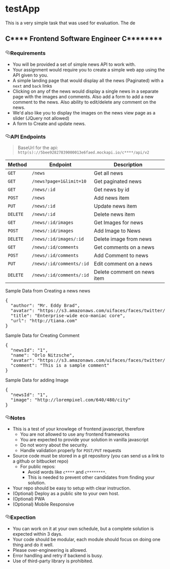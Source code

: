 # testApp

This is a very simple task that was used for evaluation.
The de

<article class="markdown-body entry-content" itemprop="text">
<h2><a id="user-content-c****-frontend-software-engineer-challenge" class="anchor" aria-hidden="true" href="#c****-frontend-software-engineer-challenge"></a>C**** Frontend Software Engineer C********</h2>
<h3><a id="user-content-requirements" class="anchor" aria-hidden="true" href="#requirements"><svg class="octicon octicon-link" viewBox="0 0 16 16" version="1.1" width="16" height="16" aria-hidden="true"><path fill-rule="evenodd" d="M4 9h1v1H4c-1.5 0-3-1.69-3-3.5S2.55 3 4 3h4c1.45 0 3 1.69 3 3.5 0 1.41-.91 2.72-2 3.25V8.59c.58-.45 1-1.27 1-2.09C10 5.22 8.98 4 8 4H4c-.98 0-2 1.22-2 2.5S3 9 4 9zm9-3h-1v1h1c1 0 2 1.22 2 2.5S13.98 12 13 12H9c-.98 0-2-1.22-2-2.5 0-.83.42-1.64 1-2.09V6.25c-1.09.53-2 1.84-2 3.25C6 11.31 7.55 13 9 13h4c1.45 0 3-1.69 3-3.5S14.5 6 13 6z"></path></svg></a>Requirements</h3>
<ul>
<li>You will be provided a set of simple news API to work with.</li>
<li>Your assignment would require you to create a simple web app using the API given to you.</li>
<li>A simple landing page that would display all the news (Paginated) with a <code>next</code> and <code>back</code> links</li>
<li>Clicking on any of the news would display a single news in a separate page with the images and comments. Also add a form to add a new comment to the news. Also ability to edit/delete any comment on the news.</li>
<li>We'd also like you to display the images on the news view page as a slider (JQuery not allowed)</li>
<li>A form to Create and update news.</li>
</ul>
<h3><a id="user-content-api-endpoints" class="anchor" aria-hidden="true" href="#api-endpoints"><svg class="octicon octicon-link" viewBox="0 0 16 16" version="1.1" width="16" height="16" aria-hidden="true"><path fill-rule="evenodd" d="M4 9h1v1H4c-1.5 0-3-1.69-3-3.5S2.55 3 4 3h4c1.45 0 3 1.69 3 3.5 0 1.41-.91 2.72-2 3.25V8.59c.58-.45 1-1.27 1-2.09C10 5.22 8.98 4 8 4H4c-.98 0-2 1.22-2 2.5S3 9 4 9zm9-3h-1v1h1c1 0 2 1.22 2 2.5S13.98 12 13 12H9c-.98 0-2-1.22-2-2.5 0-.83.42-1.64 1-2.09V6.25c-1.09.53-2 1.84-2 3.25C6 11.31 7.55 13 9 13h4c1.45 0 3-1.69 3-3.5S14.5 6 13 6z"></path></svg></a>API Endpoints</h3>
<blockquote>
<p>BaseUrl for the api: <code>http(s)://5bee92827839000013e6faed.mockapi.io/c****/api/v2</code></p>
</blockquote>
<table>
<thead>
<tr>
<th>Method</th>
<th>Endpoint</th>
<th>Description</th>
</tr>
</thead>
<tbody>
<tr>
<td><code>GET</code></td>
<td><code>/news</code></td>
<td>Get all news</td>
</tr>
<tr>
<td><code>GET</code></td>
<td><code>/news?page=1&amp;limit=10</code></td>
<td>Get paginated news</td>
</tr>
<tr>
<td><code>GET</code></td>
<td><code>/news/:id</code></td>
<td>Get news by id</td>
</tr>
<tr>
<td><code>POST</code></td>
<td><code>/news</code></td>
<td>Add news item</td>
</tr>
<tr>
<td><code>PUT</code></td>
<td><code>/news/:id</code></td>
<td>Update news item</td>
</tr>
<tr>
<td><code>DELETE</code></td>
<td><code>/news/:id</code></td>
<td>Delete news item</td>
</tr>
<tr>
<td><code>GET</code></td>
<td><code>/news/:id/images</code></td>
<td>Get Images for news</td>
</tr>
<tr>
<td><code>POST</code></td>
<td><code>/news/:id/images</code></td>
<td>Add Image to News</td>
</tr>
<tr>
<td><code>DELETE</code></td>
<td><code>/news/:id/images/:id</code></td>
<td>Delete image from news</td>
</tr>
<tr>
<td><code>GET</code></td>
<td><code>/news/:id/comments</code></td>
<td>Get comments on a news</td>
</tr>
<tr>
<td><code>POST</code></td>
<td><code>/news/:id/comments</code></td>
<td>Add Comment to news</td>
</tr>
<tr>
<td><code>PUT</code></td>
<td><code>/news/:id/comments/:id</code></td>
<td>Edit comment on a news</td>
</tr>
<tr>
<td><code>DELETE</code></td>
<td><code>/news/:id/comments/:id</code></td>
<td>Delete comment on news item</td>
</tr>
</tbody>
</table>
<p>Sample Data from Creating a news news</p>
<div class="highlight highlight-source-json"><pre>{
  <span class="pl-s"><span class="pl-pds">"</span>author<span class="pl-pds">"</span></span>: <span class="pl-s"><span class="pl-pds">"</span>Mr. Eddy Brad<span class="pl-pds">"</span></span>,
  <span class="pl-s"><span class="pl-pds">"</span>avatar<span class="pl-pds">"</span></span>: <span class="pl-s"><span class="pl-pds">"</span>https://s3.amazonaws.com/uifaces/faces/twitter/scott_riley/128.jpg<span class="pl-pds">"</span></span>,
  <span class="pl-s"><span class="pl-pds">"</span>title<span class="pl-pds">"</span></span>: <span class="pl-s"><span class="pl-pds">"</span>Enterprise-wide eco-maniac core<span class="pl-pds">"</span></span>,
  <span class="pl-s"><span class="pl-pds">"</span>url<span class="pl-pds">"</span></span>: <span class="pl-s"><span class="pl-pds">"</span>http://tiana.com<span class="pl-pds">"</span></span>
}</pre></div>
<p>Sample Data for Creating Comment</p>
<div class="highlight highlight-source-json"><pre>{
  <span class="pl-s"><span class="pl-pds">"</span>newsId<span class="pl-pds">"</span></span>: <span class="pl-s"><span class="pl-pds">"</span>1<span class="pl-pds">"</span></span>,
  <span class="pl-s"><span class="pl-pds">"</span>name<span class="pl-pds">"</span></span>: <span class="pl-s"><span class="pl-pds">"</span>Orlo Nitzsche<span class="pl-pds">"</span></span>,
  <span class="pl-s"><span class="pl-pds">"</span>avatar<span class="pl-pds">"</span></span>: <span class="pl-s"><span class="pl-pds">"</span>https://s3.amazonaws.com/uifaces/faces/twitter/koridhandy/128.jpg<span class="pl-pds">"</span></span>,
  <span class="pl-s"><span class="pl-pds">"</span>comment<span class="pl-pds">"</span></span>: <span class="pl-s"><span class="pl-pds">"</span>This is a sample comment<span class="pl-pds">"</span></span>
}</pre></div>
<p>Sample Data for adding Image</p>
<div class="highlight highlight-source-json"><pre>{
  <span class="pl-s"><span class="pl-pds">"</span>newsId<span class="pl-pds">"</span></span>: <span class="pl-s"><span class="pl-pds">"</span>1<span class="pl-pds">"</span></span>,
  <span class="pl-s"><span class="pl-pds">"</span>image<span class="pl-pds">"</span></span>: <span class="pl-s"><span class="pl-pds">"</span>http://lorempixel.com/640/480/city<span class="pl-pds">"</span></span>
}</pre></div>
<h3><a id="user-content-notes" class="anchor" aria-hidden="true" href="#notes"><svg class="octicon octicon-link" viewBox="0 0 16 16" version="1.1" width="16" height="16" aria-hidden="true"><path fill-rule="evenodd" d="M4 9h1v1H4c-1.5 0-3-1.69-3-3.5S2.55 3 4 3h4c1.45 0 3 1.69 3 3.5 0 1.41-.91 2.72-2 3.25V8.59c.58-.45 1-1.27 1-2.09C10 5.22 8.98 4 8 4H4c-.98 0-2 1.22-2 2.5S3 9 4 9zm9-3h-1v1h1c1 0 2 1.22 2 2.5S13.98 12 13 12H9c-.98 0-2-1.22-2-2.5 0-.83.42-1.64 1-2.09V6.25c-1.09.53-2 1.84-2 3.25C6 11.31 7.55 13 9 13h4c1.45 0 3-1.69 3-3.5S14.5 6 13 6z"></path></svg></a>Notes</h3>
<ul>
<li>This is a test of your knowlege of frontend javascript, therefore
<ul>
<li>You are not allowed to use any frontend frameworks</li>
<li>You are expected to provide your solution in vanilla javascript</li>
<li>Do not worry about the security.</li>
<li>Handle validation properly for <code>POST/PUT</code> requests</li>
</ul>
</li>
<li>Source code must be stored in a git repository (you can send us a link to a github or bitbucket repo)
<ul>
<li>For public repos:
<ul>
<li>Avoid words like <code>c****</code> and <code>c********</code>.</li>
<li>This is needed to prevent other candidates from finding your solution.</li>
</ul>
</li>
</ul>
</li>
<li>Your repo should be easy to setup with clear instruction.</li>
<li>(Optional) Deploy as a public site to your own host.</li>
<li>(Optional) PWA</li>
<li>(Optional) Mobile Responsive</li>
</ul>
<h3><a id="user-content-expection" class="anchor" aria-hidden="true" href="#expection"><svg class="octicon octicon-link" viewBox="0 0 16 16" version="1.1" width="16" height="16" aria-hidden="true"><path fill-rule="evenodd" d="M4 9h1v1H4c-1.5 0-3-1.69-3-3.5S2.55 3 4 3h4c1.45 0 3 1.69 3 3.5 0 1.41-.91 2.72-2 3.25V8.59c.58-.45 1-1.27 1-2.09C10 5.22 8.98 4 8 4H4c-.98 0-2 1.22-2 2.5S3 9 4 9zm9-3h-1v1h1c1 0 2 1.22 2 2.5S13.98 12 13 12H9c-.98 0-2-1.22-2-2.5 0-.83.42-1.64 1-2.09V6.25c-1.09.53-2 1.84-2 3.25C6 11.31 7.55 13 9 13h4c1.45 0 3-1.69 3-3.5S14.5 6 13 6z"></path></svg></a>Expection</h3>
<ul>
<li>You can work on it at your own schedule, but a complete solution is expected within 3 days.</li>
<li>Your code should be modular, each module should focus on doing one thing and do it well.</li>
<li>Please over-engineering is allowed.</li>
<li>Error handling and retry if backend is busy.</li>
<li>Use of third-party library is prohibited.</li>
</ul>
</article>
